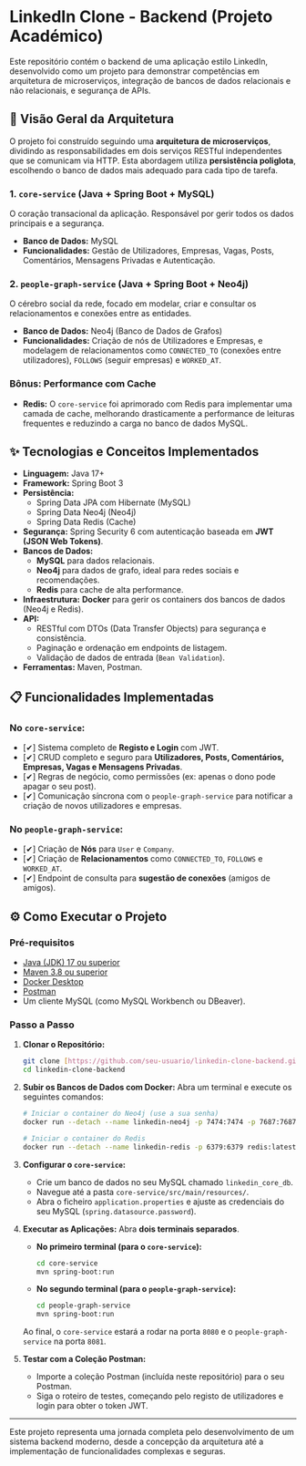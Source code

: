 # LinkedIn Clone - Backend (Projeto Académico)

Este repositório contém o backend de uma aplicação estilo LinkedIn, desenvolvido como um projeto para demonstrar competências em arquitetura de microserviços, integração de bancos de dados relacionais e não relacionais, e segurança de APIs.

## 🚀 Visão Geral da Arquitetura

O projeto foi construído seguindo uma **arquitetura de microserviços**, dividindo as responsabilidades em dois serviços RESTful independentes que se comunicam via HTTP. Esta abordagem utiliza **persistência poliglota**, escolhendo o banco de dados mais adequado para cada tipo de tarefa.

### 1. `core-service` (Java + Spring Boot + MySQL)
O coração transacional da aplicação. Responsável por gerir todos os dados principais e a segurança.
- **Banco de Dados:** MySQL
- **Funcionalidades:** Gestão de Utilizadores, Empresas, Vagas, Posts, Comentários, Mensagens Privadas e Autenticação.

### 2. `people-graph-service` (Java + Spring Boot + Neo4j)
O cérebro social da rede, focado em modelar, criar e consultar os relacionamentos e conexões entre as entidades.
- **Banco de Dados:** Neo4j (Banco de Dados de Grafos)
- **Funcionalidades:** Criação de nós de Utilizadores e Empresas, e modelagem de relacionamentos como `CONNECTED_TO` (conexões entre utilizadores), `FOLLOWS` (seguir empresas) e `WORKED_AT`.

### Bônus: Performance com Cache
- **Redis:** O `core-service` foi aprimorado com Redis para implementar uma camada de cache, melhorando drasticamente a performance de leituras frequentes e reduzindo a carga no banco de dados MySQL.

## ✨ Tecnologias e Conceitos Implementados

- **Linguagem:** Java 17+
- **Framework:** Spring Boot 3
- **Persistência:**
  - Spring Data JPA com Hibernate (MySQL)
  - Spring Data Neo4j (Neo4j)
  - Spring Data Redis (Cache)
- **Segurança:** Spring Security 6 com autenticação baseada em **JWT (JSON Web Tokens)**.
- **Bancos de Dados:**
  - **MySQL** para dados relacionais.
  - **Neo4j** para dados de grafo, ideal para redes sociais e recomendações.
  - **Redis** para cache de alta performance.
- **Infraestrutura:** **Docker** para gerir os containers dos bancos de dados (Neo4j e Redis).
- **API:**
  - RESTful com DTOs (Data Transfer Objects) para segurança e consistência.
  - Paginação e ordenação em endpoints de listagem.
  - Validação de dados de entrada (`Bean Validation`).
- **Ferramentas:** Maven, Postman.

## 📋 Funcionalidades Implementadas

### No `core-service`:
- [✔] Sistema completo de **Registo e Login** com JWT.
- [✔] CRUD completo e seguro para **Utilizadores, Posts, Comentários, Empresas, Vagas e Mensagens Privadas**.
- [✔] Regras de negócio, como permissões (ex: apenas o dono pode apagar o seu post).
- [✔] Comunicação síncrona com o `people-graph-service` para notificar a criação de novos utilizadores e empresas.

### No `people-graph-service`:
- [✔] Criação de **Nós** para `User` e `Company`.
- [✔] Criação de **Relacionamentos** como `CONNECTED_TO`, `FOLLOWS` e `WORKED_AT`.
- [✔] Endpoint de consulta para **sugestão de conexões** (amigos de amigos).

## ⚙️ Como Executar o Projeto

### Pré-requisitos
- [Java (JDK) 17 ou superior](https://www.oracle.com/java/technologies/downloads/)
- [Maven 3.8 ou superior](https://maven.apache.org/download.cgi)
- [Docker Desktop](https://www.docker.com/products/docker-desktop/)
- [Postman](https://www.postman.com/downloads/)
- Um cliente MySQL (como MySQL Workbench ou DBeaver).

### Passo a Passo

1.  **Clonar o Repositório:**
    ```bash
    git clone [https://github.com/seu-usuario/linkedin-clone-backend.git](https://github.com/seu-usuario/linkedin-clone-backend.git)
    cd linkedin-clone-backend
    ```

2.  **Subir os Bancos de Dados com Docker:**
    Abra um terminal e execute os seguintes comandos:
    ```bash
    # Iniciar o container do Neo4j (use a sua senha)
    docker run --detach --name linkedin-neo4j -p 7474:7474 -p 7687:7687 --env NEO4J_AUTH=neo4j/sua-senha-aqui neo4j:latest

    # Iniciar o container do Redis
    docker run --detach --name linkedin-redis -p 6379:6379 redis:latest
    ```

3.  **Configurar o `core-service`:**
    - Crie um banco de dados no seu MySQL chamado `linkedin_core_db`.
    - Navegue até a pasta `core-service/src/main/resources/`.
    - Abra o ficheiro `application.properties` e ajuste as credenciais do seu MySQL (`spring.datasource.password`).

4.  **Executar as Aplicações:**
    Abra **dois terminais separados**.

    - **No primeiro terminal (para o `core-service`):**
      ```bash
      cd core-service
      mvn spring-boot:run
      ```
    - **No segundo terminal (para o `people-graph-service`):**
      ```bash
      cd people-graph-service
      mvn spring-boot:run
      ```

    Ao final, o `core-service` estará a rodar na porta `8080` e o `people-graph-service` na porta `8081`.

5.  **Testar com a Coleção Postman:**
    - Importe a coleção Postman (incluída neste repositório) para o seu Postman.
    - Siga o roteiro de testes, começando pelo registo de utilizadores e login para obter o token JWT.

---
Este projeto representa uma jornada completa pelo desenvolvimento de um sistema backend moderno, desde a concepção da arquitetura até a implementação de funcionalidades complexas e seguras.